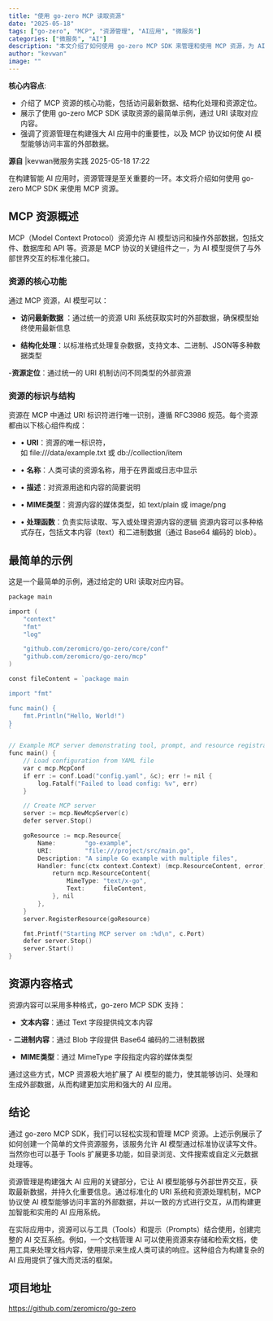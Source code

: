 ```yaml
---
title: "使用 go-zero MCP 读取资源"
date: "2025-05-18"
tags: ["go-zero", "MCP", "资源管理", "AI应用", "微服务"]
categories: ["微服务", "AI"]
description: "本文介绍了如何使用 go-zero MCP SDK 来管理和使用 MCP 资源，为 AI 模型提供数据访问能力。"
author: "kevwan"
image: ""
---
```

**核心内容点**:
- 介绍了 MCP 资源的核心功能，包括访问最新数据、结构化处理和资源定位。
- 展示了使用 go-zero MCP SDK 读取资源的最简单示例，通过 URI 读取对应内容。
- 强调了资源管理在构建强大 AI 应用中的重要性，以及 MCP 协议如何使 AI 模型能够访问丰富的外部数据。

**源自** |kevwan微服务实践 2025-05-18 17:22

在构建智能 AI 应用时，资源管理是至关重要的一环。本文将介绍如何使用 go-zero MCP SDK 来使用 MCP 资源。

## MCP 资源概述

MCP（Model Context Protocol）资源允许 AI 模型访问和操作外部数据，包括文件、数据库和 API 等。资源是 MCP 协议的关键组件之一，为 AI 模型提供了与外部世界交互的标准化接口。
### 资源的核心功能

通过 MCP 资源，AI 模型可以：
- **访问最新数据** ：通过统一的资源 URI 系统获取实时的外部数据，确保模型始终使用最新信息

- **结构化处理**：以标准格式处理复杂数据，支持文本、二进制、JSON等多种数据类型

-**资源定位**：通过统一的 URI 机制访问不同类型的外部资源

### 资源的标识与结构

资源在 MCP 中通过 URI 标识符进行唯一识别，遵循 RFC3986 规范。每个资源都由以下核心组件构成：
- • **URI**：资源的唯一标识符，如 file:///data/example.txt 或 db://collection/item

- • **名称**：人类可读的资源名称，用于在界面或日志中显示

- • **描述**：对资源用途和内容的简要说明

- • **MIME类型**：资源内容的媒体类型，如 text/plain 或 image/png

- • **处理函数**：负责实际读取、写入或处理资源内容的逻辑
资源内容可以多种格式存在，包括文本内容（text）和二进制数据（通过 Base64 编码的 blob）。
## 最简单的示例

这是一个最简单的示例，通过给定的 URI 读取对应内容。
```go
package main

import (
    "context"
    "fmt"
    "log"

    "github.com/zeromicro/go-zero/core/conf"
    "github.com/zeromicro/go-zero/mcp"
)

const fileContent = `package main

import "fmt"

func main() {
    fmt.Println("Hello, World!")
}
`

// Example MCP server demonstrating tool, prompt, and resource registration
func main() {
    // Load configuration from YAML file
    var c mcp.McpConf
    if err := conf.Load("config.yaml", &c); err != nil {
        log.Fatalf("Failed to load config: %v", err)
    }

    // Create MCP server
    server := mcp.NewMcpServer(c)
    defer server.Stop()

    goResource := mcp.Resource{
        Name:        "go-example",
        URI:         "file:///project/src/main.go",
        Description: "A simple Go example with multiple files",
        Handler: func(ctx context.Context) (mcp.ResourceContent, error) {
            return mcp.ResourceContent{
                MimeType: "text/x-go",
                Text:     fileContent,
            }, nil
        },
    }
    server.RegisterResource(goResource)

    fmt.Printf("Starting MCP server on :%d\n", c.Port)
    defer server.Stop()
    server.Start()
}
```
## 资源内容格式

资源内容可以采用多种格式，go-zero MCP SDK 支持：
- **文本内容**：通过 Text 字段提供纯文本内容

- **二进制内容**：通过 Blob 字段提供 Base64 编码的二进制数据

- **MIME类型**：通过 MimeType 字段指定内容的媒体类型

通过这些方式，MCP 资源极大地扩展了 AI 模型的能力，使其能够访问、处理和生成外部数据，从而构建更加实用和强大的 AI 应用。

## 结论

通过 go-zero MCP SDK，我们可以轻松实现和管理 MCP 资源。上述示例展示了如何创建一个简单的文件资源服务，该服务允许 AI 模型通过标准协议读写文件。当然你也可以基于 Tools 扩展更多功能，如目录浏览、文件搜索或自定义元数据处理等。

资源管理是构建强大 AI 应用的关键部分，它让 AI 模型能够与外部世界交互，获取最新数据，并持久化重要信息。通过标准化的 URI 系统和资源处理机制，MCP 协议使 AI 模型能够访问丰富的外部数据，并以一致的方式进行交互，从而构建更加智能和实用的 AI 应用系统。

在实际应用中，资源可以与工具（Tools）和提示（Prompts）结合使用，创建完整的 AI 交互系统。例如，一个文档管理 AI 可以使用资源来存储和检索文档，使用工具来处理文档内容，使用提示来生成人类可读的响应。这种组合为构建复杂的 AI 应用提供了强大而灵活的框架。
## 项目地址

https://github.com/zeromicro/go-zero



 


